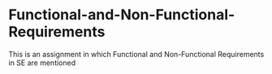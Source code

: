 # Functional-and-Non-Functional-Requirements
This is an assignment in which Functional and Non-Functional Requirements in SE are mentioned
